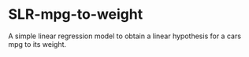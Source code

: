 # SLR-mpg-to-weight
A simple linear regression model to obtain a linear hypothesis for a cars mpg to its weight. 
